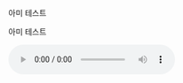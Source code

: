 
아미 테스트

아미 테스트



<audio autoplay="autoplay" loop="loop" controls="controls">
 <source src="ArmyTest.github.io/01 Intro _ Dt sugA.mp3" type="audio/mpeg" />
</audio>
